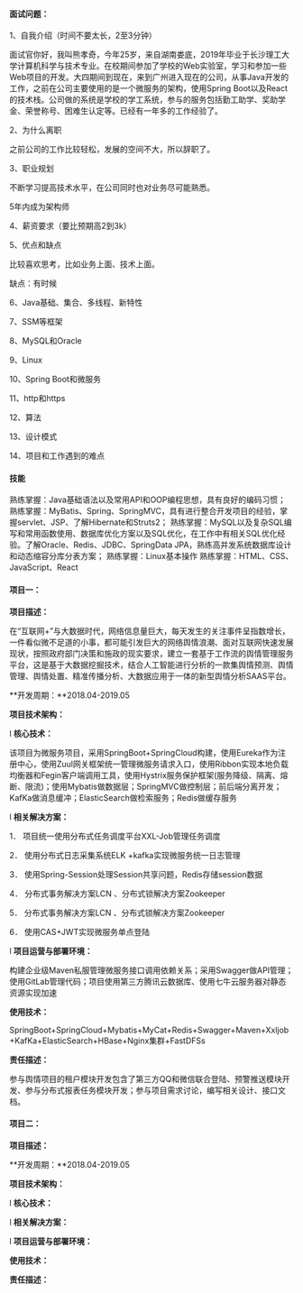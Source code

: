 #### 面试问题：

1、自我介绍（时间不要太长，2至3分钟）

面试官你好，我叫熊孝奇，今年25岁，来自湖南娄底，2019年毕业于长沙理工大学计算机科学与技术专业。在校期间参加了学校的Web实验室，学习和参加一些Web项目的开发。大四期间到现在，来到广州进入现在的公司，从事Java开发的工作，之前在公司主要使用的是一个微服务的架构，使用Spring Boot以及React的技术栈。公司做的系统是学校的学工系统，参与的服务包括勤工助学、奖助学金、荣誉称号、困难生认定等。已经有一年多的工作经验了。

2、为什么离职

之前公司的工作比较轻松，发展的空间不大，所以辞职了。

3、职业规划

不断学习提高技术水平，在公司同时也对业务尽可能熟悉。

5年内成为架构师

4、薪资要求（要比预期高2到3k）

5、优点和缺点

比较喜欢思考，比如业务上面、技术上面。

缺点：有时候

6、Java基础、集合、多线程、新特性

7、SSM等框架

8、MySQL和Oracle

9、Linux

10、Spring Boot和微服务

11、http和https

12、算法

13、设计模式

14、项目和工作遇到的难点





#### 技能

熟练掌握：Java基础语法以及常用API和OOP编程思想，具有良好的编码习惯；
熟练掌握：MyBatis、Spring、SpringMVC，具有进行整合开发项目的经验，掌握servlet、JSP、了解Hibernate和Struts2；
熟练掌握：MySQL以及复杂SQL编写和常用函数使用、数据库优化方案以及SQL优化，在工作中有相关SQL优化经验。了解Oracle、Redis、JDBC、SpringData JPA，熟练高并发系统数据库设计和动态缩容分库分表方案；
熟练掌握：Linux基本操作
熟练掌握：HTML、CSS、JavaScript、React



#### 项目一：

**项目描述：**

在“互联网+”与大数据时代，网络信息量巨大，每天发生的关注事件呈指数增长，一件看似微不足道的小事，都可能引发巨大的网络舆情浪潮、面对互联网快速发展现状，按照政府部门决策和施政的现实要求，建立一套基于工作流的舆情管理服务平台，这是基于大数据挖掘技术，结合人工智能进行分析的一款集舆情预测、舆情管理、舆情处置、精准传播分析、大数据应用于一体的新型舆情分析SAAS平台。

**开发周期：**2018.04-2019.05

**项目技术架构：**

l **核心技术：**

该项目为微服务项目，采用SpringBoot+SpringCloud构建，使用Eureka作为注册中心，使用Zuul网关框架统一管理微服务请求入口，使用Ribbon实现本地负载均衡器和Fegin客户端调用工具，使用Hystrix服务保护框架(服务降级、隔离、熔断、限流)；使用Mybatis做数据层；SpringMVC做控制层；前后端分离开发；KafKa做消息缓冲；ElasticSearch做检索服务；Redis做缓存服务

l **相关解决方案：**

1． 项目统一使用分布式任务调度平台XXL-Job管理任务调度

2． 使用分布式日志采集系统ELK +kafka实现微服务统一日志管理

3． 使用Spring-Session处理Session共享问题，Redis存储session数据

4． 分布式事务解决方案LCN 、分布式锁解决方案Zookeeper

5． 分布式事务解决方案LCN 、分布式锁解决方案Zookeeper

6． 使用CAS+JWT实现微服务单点登陆

l **项目运营与部署环境：**

构建企业级Maven私服管理微服务接口调用依赖关系；采用Swagger做API管理；使用GitLab管理代码；项目使用第三方腾讯云数据库、使用七牛云服务器对静态资源实现加速

**使用技术：**

SpringBoot+SpringCloud+Mybatis+MyCat+Redis+Swagger+Maven+Xxljob+KafKa+ElasticSearch+HBase+Nginx集群+FastDFSs

**责任描述：**

参与舆情项目的租户模块开发包含了第三方QQ和微信联合登陆、预警推送模块开发、参与分布式报表任务模块开发；参与项目需求讨论，编写相关设计、接口文档。



#### 项目二：

**项目描述：**

**开发周期：**2018.04-2019.05

**项目技术架构：**

l **核心技术：**

l **相关解决方案：**

l **项目运营与部署环境：**

**使用技术：**

**责任描述：**





